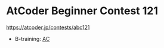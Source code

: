# AtCoder Beginner Contest 121

https://atcoder.jp/contests/abc121

- B-training: [AC](https://atcoder.jp/contests/abc121/submissions/33883541)
